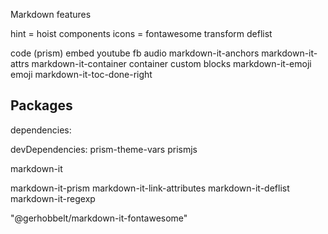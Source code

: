 Markdown features

  hint = hoist components
  icons = fontawesome transform
  deflist

  code (prism)
  embed youtube fb audio
  markdown-it-anchors
  markdown-it-attrs
  markdown-it-container container custom blocks
  markdown-it-emoji   emoji
  markdown-it-toc-done-right



## Packages

dependencies:


devDependencies:
  prism-theme-vars
  prismjs


   markdown-it

   markdown-it-prism
   markdown-it-link-attributes
   markdown-it-deflist
   markdown-it-regexp

  "@gerhobbelt/markdown-it-fontawesome"
